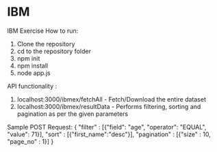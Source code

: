 # IBM
IBM Exercise
How to run:
 1. Clone the repository
 2. cd to the repository folder
 3. npm init
 4. npm install
 5. node app.js
 
 API functionality :
  1. localhost:3000/ibmex/fetchAll - Fetch/Download the entire dataset
  2. localhost:3000/ibmex/resultData - Performs filtering, sorting and pagination as per the given parameters
  
Sample POST Request:
{
	"filter" : [{"field": "age", "operator": "EQUAL", "value": 71}],
	"sort" : [{"first_name":"desc"}],
	"pagination" : [{"size" : 10, "page_no" : 1}]
}
